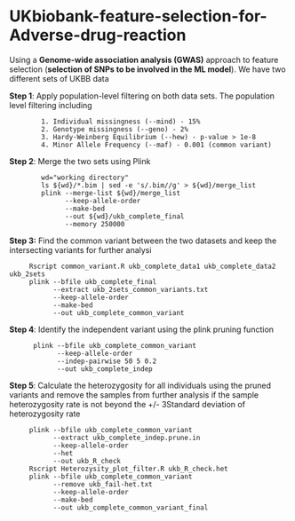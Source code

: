# UKbiobank-feature-selection-for-Adverse-drug-reaction

  Using a **Genome-wide association analysis (GWAS)** approach to feature selection (**selection of SNPs to be involved in the ML model**). We have two different sets of UKBB data 

  **Step 1**: Apply population-level filtering on both data sets. The population level filtering including 
          
            1. Individual missingness (--mind) - 15%
            2. Genotype missingness (--geno) - 2%
            3. Hardy-Weinberg Equilibrium (--hew) - p-value > 1e-8
            4. Minor Allele Frequency (--maf) - 0.001 (common variant)
                      
  **Step 2**: Merge the two sets using Plink
            
            wd="working directory"
            ls ${wd}/*.bim | sed -e 's/.bim//g' > ${wd}/merge_list
            plink --merge-list ${wd}/merge_list 
                  --keep-allele-order 
                  --make-bed 
                  --out ${wd}/ukb_complete_final 
                  --memory 250000
  
  **Step 3:** Find the common variant between the two datasets and keep the intersecting variants for further analysi

         Rscript common_variant.R ukb_complete_data1 ukb_complete_data2 ukb_2sets
         plink --bfile ukb_complete_final 
               --extract ukb_2sets_common_variants.txt 
               --keep-allele-order
               --make-bed
               --out ukb_complete_common_variant
  
  **Step 4**: Identify the independent variant using the plink pruning function

          plink --bfile ukb_complete_common_variant
                --keep-allele-order 
                --indep-pairwise 50 5 0.2 
                --out ukb_complete_indep
  
 **Step 5**: Calculate the heterozygosity for all individuals using the pruned variants and remove the samples from further analysis if the sample heterozygosity rate is not beyond the +/- 3Standard deviation of heterozygosity rate

         plink --bfile ukb_complete_common_variant
               --extract ukb_complete_indep.prune.in
               --keep-allele-order
               --het
               --out ukb_R_check
         Rscript Heterozysity_plot_filter.R ukb_R_check.het
         plink --bfile ukb_complete_common_variant
               --remove ukb_fail-het.txt
               --keep-allele-order
               --make-bed
               --out ukb_complete_common_variant_final
